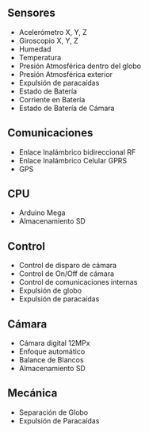 
## Sensores
* Acelerómetro X, Y, Z
* Giroscopio X, Y, Z
* Humedad
* Temperatura
* Presión Atmosférica dentro del globo
* Presión Atmosférica exterior
* Expulsión de paracaídas
* Estado de Batería
* Corriente en Batería
* Estado de Batería de Cámara

## Comunicaciones
* Enlace Inalámbrico bidireccional RF
* Enlace Inalámbrico Celular GPRS
* GPS

## CPU
* Arduino Mega
* Almacenamiento SD

## Control
* Control de disparo de cámara
* Control de On/Off de cámara
* Control de comunicaciones internas
* Expulsión de globo
* Expulsión de paracaídas

## Cámara
* Cámara digital 12MPx
* Enfoque automático
* Balance de Blancos
* Almacenamiento SD

## Mecánica
* Separación de Globo
* Expulsión de Paracaídas
